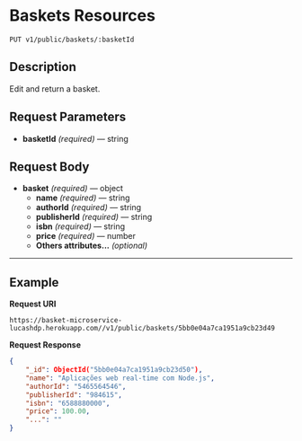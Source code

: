 # Baskets Resources

    PUT v1/public/baskets/:basketId

## Description
Edit and return a basket.

## Request Parameters

- **basketId** _(required)_ — string

## Request Body

- **basket** _(required)_ — object
    - **name** _(required)_ — string
    - **authorId** _(required)_ — string
    - **publisherId** _(required)_ — string
    - **isbn** _(required)_ — string
    - **price** _(required)_ — number
    - **Others attributes...** _(optional)_

***

## Example
**Request URI**

    https://basket-microservice-lucashdp.herokuapp.com//v1/public/baskets/5bb0e04a7ca1951a9cb23d49

**Request Response**
``` json
{
    "_id": ObjectId("5bb0e04a7ca1951a9cb23d50"),
    "name": "Aplicações web real-time com Node.js",
    "authorId": "5465564546",
    "publisherId": "984615",
    "isbn": "6588880000",
    "price": 100.00,
    "...": ""
}
```
